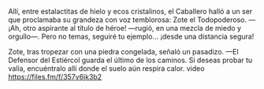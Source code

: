Allí, entre estalactitas de hielo y ecos cristalinos, el Caballero halló a un ser que proclamaba su grandeza con voz temblorosa: Zote el Todopoderoso.
—¡Ah, otro aspirante al título de héroe! —rugió, en una mezcla de miedo y orgullo—. Pero no temas, seguiré tu ejemplo… ¡desde una distancia segura!

Zote, tras tropezar con una piedra congelada, señaló un pasadizo.
—El Defensor del Estiércol guarda el último de los caminos. Si deseas probar tu valía, encuéntralo allí donde el suelo aún respira calor.
video https://files.fm/f/357v6jk3b2
